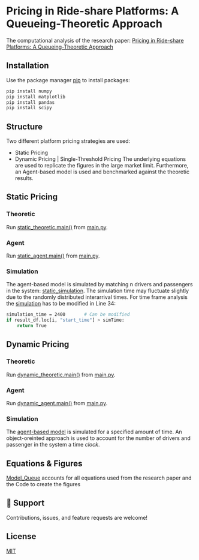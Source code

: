# Pricing in Ride-share Platforms: A Queueing-Theoretic Approach
The computational analysis of the research paper: [Pricing in Ride-share Platforms: A Queueing-Theoretic Approach](http://www.columbia.edu/~ww2040/8100F16/Riquelme-Johari-Banerjee.pdf)

## Installation
Use the package manager [pip](https://pip.pypa.io/en/stable/) to install packages:
```bash
pip install numpy
pip install matplotlib
pip install pandas
pip install scipy
```

## Structure 
Two different platform pricing strategies are used:
* Static Pricing
* Dynamic Pricing | Single-Threshold Pricing 
The underlying equations are used to replicate the figures in the large market limit.
Furthermore, an Agent-based model is used and benchmarked against the theoretic results.

## Static Pricing
### Theoretic
Run [static_theoretic.main()](static_theoretic.py) from [main.py](main.py).
### Agent
Run [static_agent.main()](static_agent.py) from [main.py](main.py).
### Simulation
The agent-based model is simulated by matching n drivers and passengers in the system: [static_simulation](static_simulation.py).
The simulation time may fluctuate slightly due to the randomly distributed interarrival times. For time frame analysis the [simulation](static_simulation.py) has to be modified in Line 34:
```bash
simulation_time = 2400       # Can be modified
if result_df.loc[i, "start_time"] > simTime:
    return True
```

## Dynamic Pricing
### Theoretic
Run [dynamic_theoretic.main()](dynamic_theoretic.py) from [main.py](main.py).
### Agent
Run [dynamic_agent.main()](dynamic_agent.py) from [main.py](main.py).
### Simulation
The [agent-based model](dynamic_simulation.py) is simulated for a specified amount of time. An object-oreinted approach is used to account for the number of drivers and passenger in the system a time *clock*.

## Equations & Figures

[Model_Queue](Model_Queue.py) accounts for all equations used from the research paper and the Code to create the figures

## 🤝 Support

Contributions, issues, and feature requests are welcome!

## License
[MIT](https://choosealicense.com/licenses/mit/)
